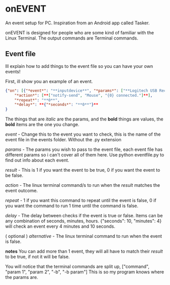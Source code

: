 # onEVENT

An event setup for PC. Inspiration from an Android app called Tasker.

onEVENT is designed for people who are some kind of familiar with the Linux Terminal. The output commands are Terminal commands.

## Event file

Ill explain how to add things to the event file so you can have your own events!

First, ill show you an example of an event.

```JSON
{"on": [{"*event*": "**inputdevice**", "*params*": ["**Logitech USB Receiver**"], "*result*": "**1**"}],
	"*action*": [**["notify-send", "Mouse", "{0} connected."]**],
	"*repeat*": "**0**",
	"*delay*": **{"*seconds*": "**0**"}**
}
```

The things that are *italic* are the params, and the **bold** things are values, the **bold** items are the one you change.

*event* - Change this to the event you want to check, this is the name of the event file in the events folder. Without the .py extension

*params* - The params you wish to pass to the event file, each event file has different params so i can't cover all of them here. Use python eventfile.py to find out info about each event.

*result* - This is 1 if you want the event to be true, 0 if you want the event to be false.

*action* - The linux terminal command/s to run when the *result* matches the event outcome.

*repeat* - 1 if you want this command to repeat until the event is false, 0 if you want the command to run 1 time until the command is false.

*delay* - The delay between checks if the event is true or false. Items can be any combination of seconds, minutes, hours.	{"seconds": 10, "minutes": 4} will check an event every 4 minutes and 10 seconds.

( optional )
 *alternative* - The linux terminal command to run when the event is false.
 
 
 **notes**
 You can add more than 1 event, they will all have to match their *result* to be true, if not it will be false.
 
 You will notice that the terminal commands are split up, ["command", "param 1", "param 2", "-b", "-b param"]
 This is so my program knows where the params are.

